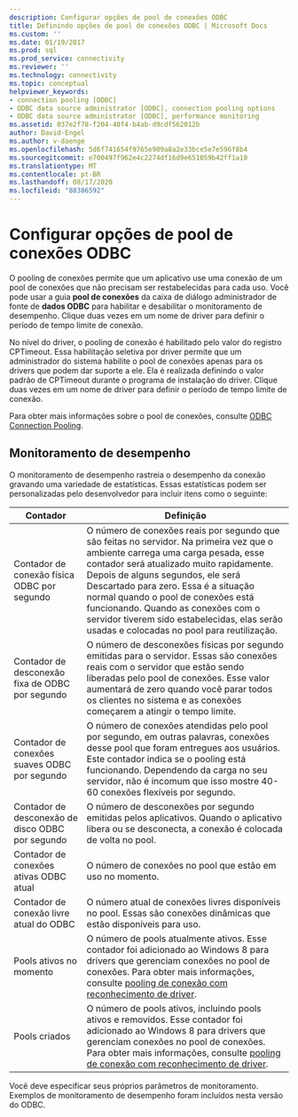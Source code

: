 ```yaml
---
description: Configurar opções de pool de conexões ODBC
title: Definindo opções de pool de conexões ODBC | Microsoft Docs
ms.custom: ''
ms.date: 01/19/2017
ms.prod: sql
ms.prod_service: connectivity
ms.reviewer: ''
ms.technology: connectivity
ms.topic: conceptual
helpviewer_keywords:
- connection pooling [ODBC]
- ODBC data source administrator [ODBC], connection pooling options
- ODBC data source administrator [ODBC], performance monitoring
ms.assetid: 037e2f78-f204-40f4-b4ab-d9cdf562012b
author: David-Engel
ms.author: v-daenge
ms.openlocfilehash: 5d6f741654f9765e909a8a2e33bce5e7e596f8b4
ms.sourcegitcommit: e700497f962e4c2274df16d9e651059b42ff1a10
ms.translationtype: MT
ms.contentlocale: pt-BR
ms.lasthandoff: 08/17/2020
ms.locfileid: "88386592"
---
```

# <a name="setting-odbc-connection-pooling-options"></a>Configurar opções de pool de conexões ODBC
O pooling de conexões permite que um aplicativo use uma conexão de um pool de conexões que não precisam ser restabelecidas para cada uso. Você pode usar a guia **pool de conexões** da caixa de diálogo administrador de fonte de **dados ODBC** para habilitar e desabilitar o monitoramento de desempenho. Clique duas vezes em um nome de driver para definir o período de tempo limite de conexão.  
  
 No nível do driver, o pooling de conexão é habilitado pelo valor do registro CPTimeout. Essa habilitação seletiva por driver permite que um administrador do sistema habilite o pool de conexões apenas para os drivers que podem dar suporte a ele. Ela é realizada definindo o valor padrão de CPTimeout durante o programa de instalação do driver. Clique duas vezes em um nome de driver para definir o período de tempo limite de conexão.  
  
 Para obter mais informações sobre o pool de conexões, consulte [ODBC Connection Pooling](../../odbc/reference/develop-app/driver-manager-connection-pooling.md).  
  
## <a name="performance-monitoring"></a>Monitoramento de desempenho  
 O monitoramento de desempenho rastreia o desempenho da conexão gravando uma variedade de estatísticas. Essas estatísticas podem ser personalizadas pelo desenvolvedor para incluir itens como o seguinte:  
  
|Contador|Definição|  
|-------------|----------------|  
|Contador de conexão física ODBC por segundo|O número de conexões reais por segundo que são feitas no servidor. Na primeira vez que o ambiente carrega uma carga pesada, esse contador será atualizado muito rapidamente. Depois de alguns segundos, ele será Descartado para zero. Essa é a situação normal quando o pool de conexões está funcionando. Quando as conexões com o servidor tiverem sido estabelecidas, elas serão usadas e colocadas no pool para reutilização.|  
|Contador de desconexão fixa de ODBC por segundo|O número de desconexões físicas por segundo emitidas para o servidor. Essas são conexões reais com o servidor que estão sendo liberadas pelo pool de conexões. Esse valor aumentará de zero quando você parar todos os clientes no sistema e as conexões começarem a atingir o tempo limite.|  
|Contador de conexões suaves ODBC por segundo|O número de conexões atendidas pelo pool por segundo, em outras palavras, conexões desse pool que foram entregues aos usuários. Este contador indica se o pooling está funcionando. Dependendo da carga no seu servidor, não é incomum que isso mostre 40-60 conexões flexíveis por segundo.|  
|Contador de desconexão de disco ODBC por segundo|O número de desconexões por segundo emitidas pelos aplicativos. Quando o aplicativo libera ou se desconecta, a conexão é colocada de volta no pool.|  
|Contador de conexões ativas ODBC atual|O número de conexões no pool que estão em uso no momento.|  
|Contador de conexão livre atual do ODBC|O número atual de conexões livres disponíveis no pool. Essas são conexões dinâmicas que estão disponíveis para uso.|  
|Pools ativos no momento|O número de pools atualmente ativos. Esse contador foi adicionado ao Windows 8 para drivers que gerenciam conexões no pool de conexões. Para obter mais informações, consulte [pooling de conexão com reconhecimento de driver](../../odbc/reference/develop-app/driver-aware-connection-pooling.md).|  
|Pools criados|O número de pools ativos, incluindo pools ativos e removidos. Esse contador foi adicionado ao Windows 8 para drivers que gerenciam conexões no pool de conexões. Para obter mais informações, consulte [pooling de conexão com reconhecimento de driver](../../odbc/reference/develop-app/driver-aware-connection-pooling.md).|  
  
 Você deve especificar seus próprios parâmetros de monitoramento. Exemplos de monitoramento de desempenho foram incluídos nesta versão do ODBC.
